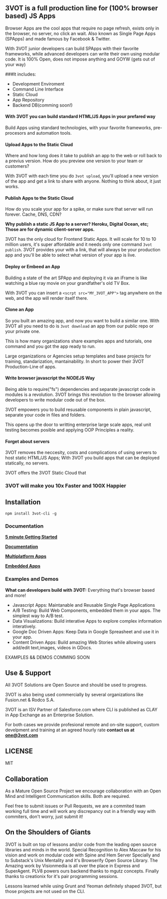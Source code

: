 ## 3VOT is a full production line for (100% browser based) JS Apps  
Browser Apps are the cool apps that require no page refresh, exists only in the browser, no server, no click an wait. Also known as Single Page Apps (SPApps) and made famous by Facebook & Twitter. 

With 3VOT junior developers can build SPApps with their favorite frameworks, while advanced developers can write their own using modular code. It is 100% Open, does not impose anything and GOYW (gets out of your way)

###It includes:
- Development Enviroment
- Command Line Interface
- Static Cloud
- App Repository
- Backend DB(comming soon!)

#### With 3VOT you can build standard HTML/JS Apps in your prefared way
Build Apps using standard technologies, with your favorite frameworks, pre-procesors and automation tools.

#### Upload Apps to the Static Cloud
Where and how long does it take to publish an app to the web or roll back to a previus version. How do you preview one version to your team or customers? <br/>

With 3VOT with each time you do ```3vot upload```, you'll upload a new version of the app and get a link to share with anyone. Nothing to think about, it just works.

#### Publish Apps to the Static Cloud
How do you scale your app for a spike, or make sure that server will run forever. Cache, DNS, CDN?

**Why publish a static JS App to a server? Heroku, Digital Ocean, etc; Those are for dynamic client-server apps.**

3VOT has the only cloud for Frontend Static Apps. It will scale for 10 to 10 million users, it's super affordable and it needs only one command ```3vot publish```. 3VOT provides your with a link, that will always be your production app and you'll be able to select what  version of your app is live.

#### Deploy or Embeed an App 
Building a state of the art SPApp and deploying it via an iFrame is like watching a blue ray movie on your grandfather's old TV Box. <br/>

With 3VOT you can insert a ```<scrpt src="MY_3VOT_APP">``` tag anywhere on the web, and the app will render itself there.

#### Clone an App
So you built an amazing app, and now you want to build a similar one. With 3VOT all you need to do is ```3vot download``` an app from our public repo or your private one.

This is how many organizations share examples apps and tutorials, one command and you got the app ready to run.

Large organizations or Agencies setup templates and base projects for training, standarization, mantainability. In short to power their 3VOT Production-Line of apps.

#### Write browser javascript the NODEJS Way
Being able to require("fs") dependencies and separate javascript code in modules is a revolution. 3VOT brings this revolution to the browser allowing developers to write modular code out of the box.

3VOT empowers you to build resusable components in plain javascript, separate your code in files and folders.

This opens up the door to writting enterprise large scale apps, real unit testing becomes posible and applying OOP Principles a reality.

#### Forget about servers
3VOT removes the neccesity, costs and complications of using servers to host static HTML/JS Apps; With 3VOT you build apps that can be deployed statically, no servers. 

3VOT offers the 3VOT Static Cloud that


### 3VOT will make you 10x Faster and 100X Happier ###

## Installation
```
npm install 3vot-cli -g
```

### Documentation
**[5 minute Getting Started](https://github.com/3vot/3vot-cli/wiki/Getting-Started)**

**[Documentation](https://github.com/3vot/3vot-cli/wiki/Documentation)**

**[Multiplatform Apps](https://github.com/3vot/3vot-cli/wiki/Multiplatform-Apps)**

**[Embedded Apps](https://github.com/3vot/3vot-cli/wiki/Embedded-Apps)**

### Examples and Demos
**What can developers build with 3VOT:** Everything that's browser based and more!

* Javascript Apps: Maintanable and Reusable Single Page Applications
* A/B Testing: Build Web Components, embedded them in your apps. The simplest way to A/B test.
* Data Visualizations: Build interative Apps to explore complex information interatively.
* Google Doc Driven Apps: Keep Data in Google Spreasheet and use it in your app.
* Content Driven Apps: Build amazing Web Stories while allowing users add/edit text,images, videos in GDocs.

EXAMPLES && DEMOS COMMING SOON


## Use & Support  ##
All 3VOT Solutions are Open Source and should be used to progress. 

3VOT is also being used commercially by several organizations like Fusion.net & Rodco S.A.

3VOT is an ISV Partner of Salesforce.com where CLI is published as CLAY in App Exchange as an Enterprise Solution.

For both cases we provide profesional remote and on-site support, custom develpment and training at an agreed hourly rate **contact us at one@3vot.com**

## LICENSE ##
MIT 

## Collaboration  ##
As a Mature Open Source Project we encourage collaboration with an Open Mind and Intelligent Communication skills. Both are required.

Feel free to submit issues or Pull Requests, we are a commited team working full time and will work any discrepancy out in a friendly way with commiters, don't worry, just submit it!

## On the Shoulders of Giants ##

3VOT is built on top of lessons and/or code from the leading open source libraries and minds in the world. Special Recognition to Alex Maccaw for his vision and work on modular code with Spine and Hem Server Specially and to Substack's Unix Mentality and it's Browserify Open Source Library. The Amazing work by Visionmedia is all over the place in Express and SuperAgent. PLV8 powers ours backend thanks to mgutz concepts. Finally thanks to creationix for it's pair programming sessions.

Lessons learned while using Grunt and Yeoman definitely shaped 3VOT, but those projects are not used on the CLI.
